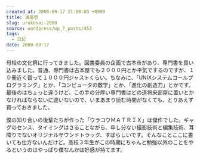 ```yaml
---
created_at: 2000-09-17 21:00:00 +0900
title: 浦高祭
slug: urakosai-2000
source: wordpress/wp_7_posts/453
tags:
  - 日記
date: 2000-09-17
---
```


母校の文化祭に行ってきました。図書委員の企画で古本市があり、専門書を買い込みました。普通、専門書は古本屋でも２０００円とか平気でするのですが、１０冊近く買って１０００円ジャストくらい。ちなみに、「UNIXシステムコールプログラミング」とか、「コンピュータの数学」とか、「進化の創造力」とかです。最後のはちょっと違うけど、この手の分厚い専門書はどの道将来部屋に置いとかなければならないに違いないので、いまあまり読む時間がなくても、とりあえず買っておきました。

僕の知り合いの後輩たちが作った「ウラコウＭＡＴＲＩＸ」は傑作でした。ギャグのセンス、タイミングはさることながら、申し分ない撮影技術と編集技術、耳障りでないオリジナルサウンドトラック、すばらしいです。そんなことここに書いても仕方ないんだけど。高校３年生がこの時期にちゃんと勉強以外のことをやるというのはやっぱり僕なんかは好感が持てます。
